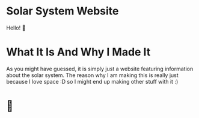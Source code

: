 # Solar System Website
Hello! 👋

# What It Is And Why I Made It
As you might have guessed, it is simply just a website featuring information about the solar system.
The reason why I am making this is really just because I love space :D so I might end up making other stuff with it :)

# 🤑